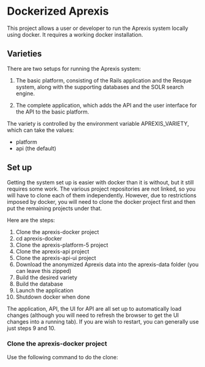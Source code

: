 # Dockerized Aprexis

This project allows a user or developer to run the Aprexis system locally using docker. It requires a working docker installation.

## Varieties

There are two setups for running the Aprexis system:

1. The basic platform, consisting of the Rails application and the Resque system, along with the supporting databases and the SOLR search engine.

2. The complete application, which adds the API and the user interface for the API to the basic platform.

The variety is controlled by the environment variable APREXIS_VARIETY, which can take the values:

- platform
- api (the default)

## Set up

Getting the system set up is easier with docker than it is without, but it still requires some work. The various project repositories are not linked, so you will have to clone each of them independently. However, due to restrictions imposed by docker, you will need to clone the docker project first and then put the remaining projects under that.

Here are the steps:

1. Clone the aprexis-docker project
2. cd aprexis-docker
3. Clone the aprexis-platform-5 project
4. Clone the aprexis-api project
5. Clone the aprexis-api-ui project
6. Download the anonymized Aprexis data into the aprexis-data folder (you can leave this zipped)
7. Build the desired variety
8. Build the database
9. Launch the application
10. Shutdown docker when done

The application, API, the UI for API are all set up to automatically load changes (although you will need to refresh the browser to get the UI changes into a running tab). If you are wish to restart, you can generally use just steps 9 and 10.

### Clone the aprexis-docker project

Use the following command to do the clone:


